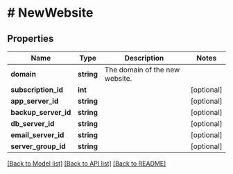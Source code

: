 # # NewWebsite

## Properties

Name | Type | Description | Notes
------------ | ------------- | ------------- | -------------
**domain** | **string** | The domain of the new website. |
**subscription_id** | **int** |  | [optional]
**app_server_id** | **string** |  | [optional]
**backup_server_id** | **string** |  | [optional]
**db_server_id** | **string** |  | [optional]
**email_server_id** | **string** |  | [optional]
**server_group_id** | **string** |  | [optional]

[[Back to Model list]](../../README.md#models) [[Back to API list]](../../README.md#endpoints) [[Back to README]](../../README.md)
